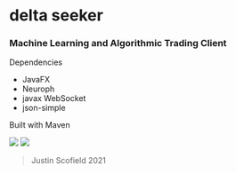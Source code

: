 # delta seeker
### Machine Learning and Algorithmic Trading Client

Dependencies
- JavaFX
- Neuroph
- javax WebSocket
- json-simple

Built with Maven

![](https://i.imgur.com/ot2X2sz.png)
![](https://i.imgur.com/8ku1DYs.png)
<!-- ![](https://i.imgur.com/WGz4wWI.png) -->

> Justin Scofield 2021
